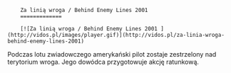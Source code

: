 
        Za linią wroga / Behind Enemy Lines 2001 
        =============
        
        [![Za linią wroga / Behind Enemy Lines 2001 ](http://vidos.pl/images/player.gif)](http://vidos.pl/za-linia-wroga-behind-enemy-lines-2001)
        
        
 Podczas lotu zwiadowczego amerykański pilot zostaje zestrzelony nad terytorium wroga. Jego dowódca przygotowuje akcję ratunkową.
    